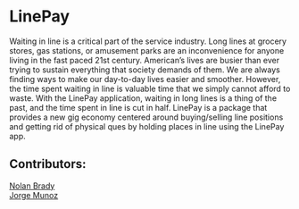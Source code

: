 # LinePay
Waiting in line is a critical part of the service industry. Long lines at grocery stores, gas stations, or amusement parks are an inconvenience for anyone living in the fast paced 21st century. American’s lives are busier than ever trying to sustain everything that society demands of them. We are always finding ways to make our day-to-day lives easier and smoother. However, the time spent waiting in line is valuable time that we simply cannot afford to waste. With the LinePay application, waiting in long lines is a thing of the past, and the time spent in line is cut in half. LinePay is a package that provides a new gig economy centered around buying/selling line positions and getting rid of physical ques by holding places in line using the LinePay app.
<br>
## Contributors:

[Nolan Brady](https://github.com/somehobo)<br>
[Jorge Munoz](https://github.com/jamunoz24)